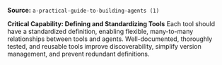 **Source:** `a-practical-guide-to-building-agents (1)`

**Critical Capability: Defining and Standardizing Tools**
Each tool should have a standardized definition, enabling flexible, many-to-many relationships between tools and agents. Well-documented, thoroughly tested, and reusable tools improve discoverability, simplify version management, and prevent redundant definitions.
